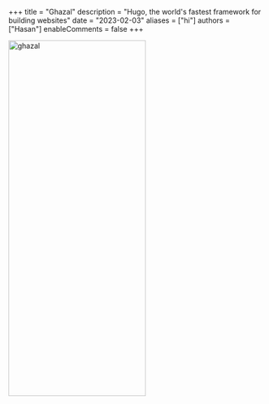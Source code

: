 +++
title = "Ghazal"
description = "Hugo, the world's fastest framework for building websites"
date = "2023-02-03"
aliases = ["hi"]
authors = ["Hasan"]
enableComments = false
+++

<img src="ghazal.jpg" alt="ghazal" width="270" height="700" title="ghazal">